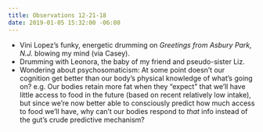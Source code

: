```yaml
---
title: Observations 12-21-18
date: 2019-01-05 15:32:00 -06:00
---
```


- Vini Lopez’s funky, energetic drumming on *Greetings from Asbury Park, N.J.* blowing my mind (via Casey).
- Drumming with Leonora, the baby of my friend and pseudo-sister Liz.
- Wondering about psychosomaticism: At some point doesn’t our cognition get better than our body’s physical knowledge of what’s going on? e.g. Our bodies retain more fat when they “expect” that we’ll have little access to food in the future (based on recent relatively low intake), but since we’re now better able to consciously predict how much access to food we’ll have, why can’t our bodies respond to *that* info instead of the gut’s crude predictive mechanism?